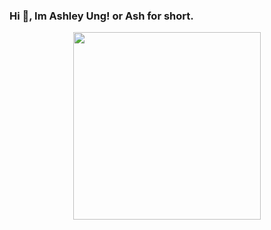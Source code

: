 ### Hi 👋, Im Ashley Ung! or Ash for short. 
<div id="header" align="center">
  <img src="https://media.giphy.com/media/3ohs87VPYLrH0JoF8s/giphy.gif" width="300"/>
</div>


<!--
**ashleyung/ashleyung** is a ✨ _special_ ✨ repository because its `README.md` (this file) appears on your GitHub profile.

Here are some ideas to get you started:

- 🔭 I’m currently working on ...
- 🌱 I’m currently learning ...
- 👯 I’m looking to collaborate on ...
- 🤔 I’m looking for help with ...
- 💬 Ask me about ...
- 📫 How to reach me: ...
- 😄 Pronouns: ...
- ⚡ Fun fact: ...
-->

